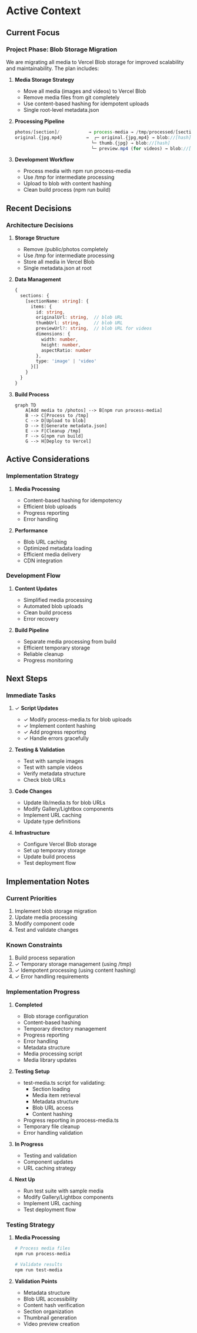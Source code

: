 # Active Context

## Current Focus

### Project Phase: Blob Storage Migration
We are migrating all media to Vercel Blob storage for improved scalability and maintainability. The plan includes:

1. **Media Storage Strategy**
   - Move all media (images and videos) to Vercel Blob
   - Remove media files from git completely
   - Use content-based hashing for idempotent uploads
   - Single root-level metadata.json

2. **Processing Pipeline**
   ```typescript
   photos/[section]/           → process-media → /tmp/processed/[section]/ → upload to blob → cleanup /tmp
   original.{jpg,mp4}         →  ┌─ original.{jpg,mp4} → blob://[hash]
                                └─ thumb.{jpg} → blob://[hash]
                                └─ preview.mp4 (for videos) → blob://[hash]
   ```

3. **Development Workflow**
   - Process media with npm run process-media
   - Use /tmp for intermediate processing
   - Upload to blob with content hashing
   - Clean build process (npm run build)

## Recent Decisions

### Architecture Decisions
1. **Storage Structure**
   - Remove /public/photos completely
   - Use /tmp for intermediate processing
   - Store all media in Vercel Blob
   - Single metadata.json at root

2. **Data Management**
   ```typescript
   {
     sections: {
       [sectionName: string]: {
         items: {
           id: string,
           originalUrl: string,  // blob URL
           thumbUrl: string,     // blob URL
           previewUrl?: string,  // blob URL for videos
           dimensions: {
             width: number,
             height: number,
             aspectRatio: number
           },
           type: 'image' | 'video'
         }[]
       }
     }
   }
   ```

3. **Build Process**
   ```mermaid
   graph TD
       A[Add media to /photos] --> B[npm run process-media]
       B --> C[Process to /tmp]
       C --> D[Upload to blob]
       D --> E[Generate metadata.json]
       E --> F[Cleanup /tmp]
       F --> G[npm run build]
       G --> H[Deploy to Vercel]
   ```
## Active Considerations

### Implementation Strategy
1. **Media Processing**
   - Content-based hashing for idempotency
   - Efficient blob uploads
   - Progress reporting
   - Error handling

2. **Performance**
   - Blob URL caching
   - Optimized metadata loading
   - Efficient media delivery
   - CDN integration

### Development Flow
1. **Content Updates**
   - Simplified media processing
   - Automated blob uploads
   - Clean build process
   - Error recovery

2. **Build Pipeline**
   - Separate media processing from build
   - Efficient temporary storage
   - Reliable cleanup
   - Progress monitoring

## Next Steps

### Immediate Tasks
1. ✓ **Script Updates**
   - ✓ Modify process-media.ts for blob uploads
   - ✓ Implement content hashing
   - ✓ Add progress reporting
   - ✓ Handle errors gracefully

2. **Testing & Validation**
   - Test with sample images
   - Test with sample videos
   - Verify metadata structure
   - Check blob URLs

2. **Code Changes**
   - Update lib/media.ts for blob URLs
   - Modify Gallery/Lightbox components
   - Implement URL caching
   - Update type definitions

3. **Infrastructure**
   - Configure Vercel Blob storage
   - Set up temporary storage
   - Update build process
   - Test deployment flow

## Implementation Notes

### Current Priorities
1. Implement blob storage migration
2. Update media processing
3. Modify component code
4. Test and validate changes

### Known Constraints
1. Build process separation
2. ✓ Temporary storage management (using /tmp)
3. ✓ Idempotent processing (using content hashing)
4. ✓ Error handling requirements

### Implementation Progress
1. **Completed**
   - Blob storage configuration
   - Content-based hashing
   - Temporary directory management
   - Progress reporting
   - Error handling
   - Metadata structure
   - Media processing script
   - Media library updates

2. **Testing Setup**
   - test-media.ts script for validating:
     - Section loading
     - Media item retrieval
     - Metadata structure
     - Blob URL access
     - Content hashing
   - Progress reporting in process-media.ts
   - Temporary file cleanup
   - Error handling validation

3. **In Progress**
   - Testing and validation
   - Component updates
   - URL caching strategy

4. **Next Up**
   - Run test suite with sample media
   - Modify Gallery/Lightbox components
   - Implement URL caching
   - Test deployment flow

### Testing Strategy
1. **Media Processing**
   ```bash
   # Process media files
   npm run process-media

   # Validate results
   npm run test-media
   ```

2. **Validation Points**
   - Metadata structure
   - Blob URL accessibility
   - Content hash verification
   - Section organization
   - Thumbnail generation
   - Video preview creation
